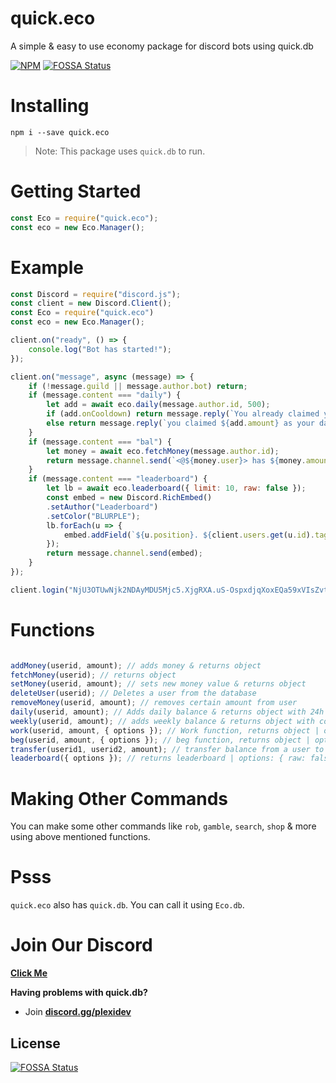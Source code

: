 # quick.eco
A simple & easy to use economy package for discord bots using quick.db

[![NPM](https://nodei.co/npm/quick.eco.png?downloads=true&downloadRank=true&stars=true)](https://nodei.co/npm/quick.eco/)[![FOSSA Status](https://app.fossa.io/api/projects/git%2Bgithub.com%2FINEX07%2Fquick.eco.svg?type=shield)](https://app.fossa.io/projects/git%2Bgithub.com%2FINEX07%2Fquick.eco?ref=badge_shield)


# Installing
`npm i --save quick.eco`

> Note: This package uses `quick.db` to run.

# Getting Started

```js
const Eco = require("quick.eco");
const eco = new Eco.Manager();
```

# Example

```js
const Discord = require("discord.js");
const client = new Discord.Client();
const Eco = require("quick.eco")
const eco = new Eco.Manager();

client.on("ready", () => {
    console.log("Bot has started!");
});

client.on("message", async (message) => {
    if (!message.guild || message.author.bot) return;
    if (message.content === "daily") {
        let add = await eco.daily(message.author.id, 500);
        if (add.onCooldown) return message.reply(`You already claimed your daily coins. Come back after ${add.time.days} days, ${add.time.hours} hours, ${add.time.minutes} minutes * ${add.time.seconds} seconds.`);
        else return message.reply(`you claimed ${add.amount} as your daily coins and now you have total ${add.after} coins.`);
    }
    if (message.content === "bal") {
        let money = await eco.fetchMoney(message.author.id);
        return message.channel.send(`<@${money.user}> has ${money.amount} coins.`);
    }
    if (message.content === "leaderboard") {
        let lb = await eco.leaderboard({ limit: 10, raw: false });
        const embed = new Discord.RichEmbed()
        .setAuthor("Leaderboard")
        .setColor("BLURPLE");
        lb.forEach(u => {
            embed.addField(`${u.position}. ${client.users.get(u.id).tag}`, `Money: ${u.money} 💸`);
        });
        return message.channel.send(embed);
    }
});

client.login("NjU3OTUwNjk2NDAyMDU5Mjc5.XjgRXA.uS-OspxdjqXoxEQa59xVIsZvt5g");

```

# Functions

```js

addMoney(userid, amount); // adds money & returns object
fetchMoney(userid); // returns object
setMoney(userid, amount); // sets new money value & returns object
deleteUser(userid); // Deletes a user from the database
removeMoney(userid, amount); // removes certain amount from user
daily(userid, amount); // Adds daily balance & returns object with 24h cooldown
weekly(userid, amount); // adds weekly balance & returns object with cooldown
work(userid, amount, { options }); // Work function, returns object | options: { cooldown: time_in_ms, jobs: ["job name", "another job"] }
beg(userid, amount, { options }); // beg function, returns object | options: { canLose: false } | [ can be used in "search" command ]
transfer(userid1, userid2, amount); // transfer balance from a user to another, returns object | [ Can be used in "rob" command ]
leaderboard({ options }); // returns leaderboard | options: { raw: false, limit: 10 }

```

# Making Other Commands
You can make some other commands like `rob`, `gamble`, `search`, `shop` & more using above mentioned functions.

# Psss
`quick.eco` also has `quick.db`. You can call it using `Eco.db`.

# Join Our Discord
**[Click Me](https://discord.gg/AHdaSqr)**

**Having problems with quick.db?**
- Join **[discord.gg/plexidev](https://discord.gg/plexidev)**


## License
[![FOSSA Status](https://app.fossa.io/api/projects/git%2Bgithub.com%2FINEX07%2Fquick.eco.svg?type=large)](https://app.fossa.io/projects/git%2Bgithub.com%2FINEX07%2Fquick.eco?ref=badge_large)